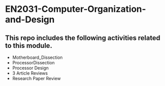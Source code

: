 # EN2031-Computer-Organization-and-Design

## This repo includes the following activities related to this module.
* Motherboard_Dissection
* ProcessorDissection
* Processor Design
* 3 Article Reviews
* Research Paper Review
